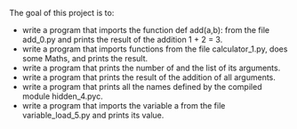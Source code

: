 The goal of this project is to:
* write a program that imports the function def add(a,b): from the file add_0.py and prints the result of the addition 1 + 2 = 3.
* write a program that imports functions from the file calculator_1.py, does some Maths, and prints the result.
* write a program that prints the number of and the list of its arguments.
* write a program that prints the result of the addition of all arguments.
* write a program that prints all the names defined by the compiled module hidden_4.pyc.
* write a program that imports the variable a from the file variable_load_5.py and prints its value. 
